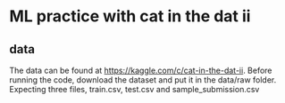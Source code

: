 # ML practice with cat in the dat ii

## data

The data can be found at https://kaggle.com/c/cat-in-the-dat-ii. Before running the code, download the dataset and put it in the data/raw folder. Expecting three files, train.csv, test.csv and sample_submission.csv


